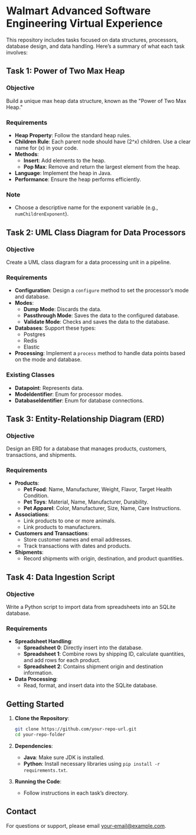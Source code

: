 # Walmart Advanced Software Engineering Virtual Experience

This repository includes tasks focused on data structures, processors, database design, and data handling. Here’s a summary of what each task involves:

## Task 1: Power of Two Max Heap

### Objective
Build a unique max heap data structure, known as the "Power of Two Max Heap."

### Requirements
- **Heap Property**: Follow the standard heap rules.
- **Children Rule**: Each parent node should have \(2^x\) children. Use a clear name for \(x\) in your code.
- **Methods**:
  - **Insert**: Add elements to the heap.
  - **Pop Max**: Remove and return the largest element from the heap.
- **Language**: Implement the heap in Java.
- **Performance**: Ensure the heap performs efficiently.

### Note
- Choose a descriptive name for the exponent variable (e.g., `numChildrenExponent`).

## Task 2: UML Class Diagram for Data Processors

### Objective
Create a UML class diagram for a data processing unit in a pipeline.

### Requirements
- **Configuration**: Design a `configure` method to set the processor’s mode and database.
- **Modes**:
  - **Dump Mode**: Discards the data.
  - **Passthrough Mode**: Saves the data to the configured database.
  - **Validate Mode**: Checks and saves the data to the database.
- **Databases**: Support these types:
  - Postgres
  - Redis
  - Elastic
- **Processing**: Implement a `process` method to handle data points based on the mode and database.

### Existing Classes
- **Datapoint**: Represents data.
- **ModeIdentifier**: Enum for processor modes.
- **DatabaseIdentifier**: Enum for database connections.

## Task 3: Entity-Relationship Diagram (ERD)

### Objective
Design an ERD for a database that manages products, customers, transactions, and shipments.

### Requirements
- **Products**:
  - **Pet Food**: Name, Manufacturer, Weight, Flavor, Target Health Condition.
  - **Pet Toys**: Material, Name, Manufacturer, Durability.
  - **Pet Apparel**: Color, Manufacturer, Size, Name, Care Instructions.
- **Associations**:
  - Link products to one or more animals.
  - Link products to manufacturers.
- **Customers and Transactions**:
  - Store customer names and email addresses.
  - Track transactions with dates and products.
- **Shipments**:
  - Record shipments with origin, destination, and product quantities.

## Task 4: Data Ingestion Script

### Objective
Write a Python script to import data from spreadsheets into an SQLite database.

### Requirements
- **Spreadsheet Handling**:
  - **Spreadsheet 0**: Directly insert into the database.
  - **Spreadsheet 1**: Combine rows by shipping ID, calculate quantities, and add rows for each product.
  - **Spreadsheet 2**: Contains shipment origin and destination information.
- **Data Processing**:
  - Read, format, and insert data into the SQLite database.

## Getting Started

1. **Clone the Repository**:
   ```bash
   git clone https://github.com/your-repo-url.git
   cd your-repo-folder
   ```

2. **Dependencies**:
   - **Java**: Make sure JDK is installed.
   - **Python**: Install necessary libraries using `pip install -r requirements.txt`.

3. **Running the Code**:
   - Follow instructions in each task’s directory.

## Contact

For questions or support, please email [your-email@example.com](mailto:your-email@example.com).

